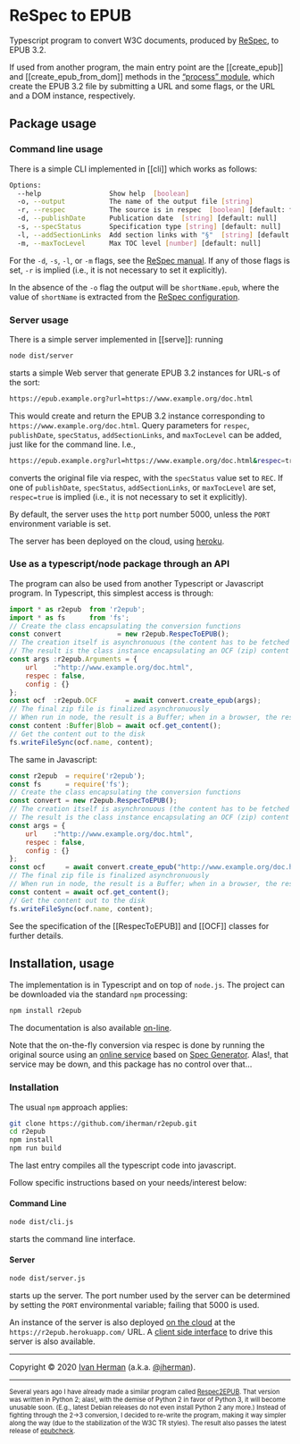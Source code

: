 # ReSpec to EPUB

Typescript program to convert W3C documents, produced by [ReSpec](https://github.com/w3c/respec), to EPUB 3.2.

If used from another program, the main entry point are the [[create_epub]] and [[create_epub_from_dom]] methods in the [“process” module](modules/_lib_process_.html), which create the EPUB 3.2 file by submitting a URL and some flags, or the URL and a DOM instance, respectively.

## Package usage

### Command line usage

There is a simple CLI implemented in [[cli]] which works as follows:

```sh
Options:
  --help                 Show help  [boolean]
  -o, --output           The name of the output file [string]
  -r, --respec           The source is in respec  [boolean] [default: false]
  -d, --publishDate      Publication date  [string] [default: null]
  -s, --specStatus       Specification type [string] [default: null]
  -l, --addSectionLinks  Add section links with "§"  [string] [default: null]
  -m, --maxTocLevel      Max TOC level [number] [default: null]
```

For the `-d`, `-s`, `-l`, or `-m` flags, see the [ReSpec manual](https://www.w3.org/respec/). If any of those flags is set, `-r` is implied (i.e., it is not necessary to set it explicitly).

In the absence of the `-o` flag the output will be `shortName.epub`, where the value of `shortName` is extracted from the [ReSpec configuration](https://github.com/w3c/respec/wiki/shortName).

### Server usage

There is a simple server implemented in [[serve]]: running

```sh
node dist/server
```

starts a simple Web server that generate EPUB 3.2 instances for URL-s of the sort:

```sh
https://epub.example.org?url=https://www.example.org/doc.html
```

This would create and return the EPUB 3.2 instance corresponding to `https://www.example.org/doc.html`. Query parameters for `respec`, `publishDate`, `specStatus`, `addSectionLinks`, and `maxTocLevel` can be added, just like for the command line. I.e.,

``` sh
https://epub.example.org?url=https://www.example.org/doc.html&respec=true&specStatus=REC
```

converts the original file via respec, with the `specStatus` value set to `REC`. If one of `publishDate`, `specStatus`, `addSectionLinks`, or `maxTocLevel` are set, `respec=true` is implied (i.e., it is not necessary to set it explicitly).

By default, the server uses the `http` port number 5000, unless the `PORT` environment variable is set.

The server has been deployed on the cloud, using [heroku](https://r2epub.herokuapp.com/).

### Use as a typescript/node package through an API

The program can also be used from another Typescript or Javascript program. In Typescript, this simplest access is through:

``` js
import * as r2epub  from 'r2epub';
import * as fs      from 'fs';
// Create the class encapsulating the conversion functions
const convert              = new r2epub.RespecToEPUB();
// The creation itself is asynchronuous (the content has to be fetched over the wire).
// The result is the class instance encapsulating an OCF (zip) content
const args :r2epub.Arguments = {
    url    :"http://www.example.org/doc.html",
    respec : false,
    config : {}
};
const ocf  :r2epub.OCF       = await convert.create_epub(args);
// The final zip file is finalized asynchronuously
// When run in node, the result is a Buffer; when in a browser, the result is a Blob
const content :Buffer|Blob = await ocf.get_content();
// Get the content out to the disk
fs.writeFileSync(ocf.name, content);
```

The same in Javascript:

``` js
const r2epub  = require('r2epub');
const fs      = require('fs');
// Create the class encapsulating the conversion functions
const convert = new r2epub.RespecToEPUB();
// The creation itself is asynchronuous (the content has to be fetched over the wire).
// The result is the class instance encapsulating an OCF (zip) content
const args = {
    url    :"http://www.example.org/doc.html",
    respec : false,
    config : {}
};
const ocf     = await convert.create_epub("http://www.example.org/doc.html");
// The final zip file is finalized asynchronuously
// When run in node, the result is a Buffer; when in a browser, the result is a Blob
const content = await ocf.get_content();
// Get the content out to the disk
fs.writeFileSync(ocf.name, content);
```

See the specification of the [[RespecToEPUB]] and [[OCF]] classes for further details.

<!-- ### Client-side processing

The module has also been “browserified” and can be run on the client side, i.e., within a browser. A simple form, using the `url`, `respec`,  `publishDate`, `specStatus`, `addSectionLinks`, and `maxTocLevel` entries, can be used to trigger the necessary event handler: [[submit]]. The form has been made available through [an online HTML file](https://iherman.github.io/r2epub/server.html). -->

## Installation, usage

The implementation is in Typescript and on top of `node.js`. The project can be downloaded via the standard `npm` processing:

```sh
npm install r2epub
```

The documentation is also available [on-line](https://iherman.github.io/r2epub/typedoc/).

Note that the on-the-fly conversion via respec is done by running the original source using an <a href='https://www.w3.org/2015/labs/'>online service</a> based on <a href="https://github.com/w3c/spec-generator">Spec Generator</a>. Alas!, that service may be down, and this package has no control over that…

### Installation

The usual `npm` approach applies:

``` sh
git clone https://github.com/iherman/r2epub.git
cd r2epub
npm install
npm run build
```

The last entry compiles all the typescript code into javascript.

Follow specific instructions based on your needs/interest below:

#### Command Line

``` sh
node dist/cli.js
```

starts the command line interface.

#### Server

``` sh
node dist/server.js
```

starts up the server. The port number used by the server can be determined by setting the `PORT` environmental variable; failing that 5000 is used.

An instance of the server is also deployed [on the cloud](https://r2epub.herokuapp.com/) at the `https://r2epub.herokuapp.com/` URL. A [client side interface](https://iherman.github.io/r2epub/convert.html) to drive this server is also available.

<!-- #### Browser

_**For some reasons that latest release of `browserify` does not process the code properly; as a consequence, at this moment, the browser version does not work...**_

The `docs/assets/js/r2epub.js`  (or `docs/assets/js/r2epub.min.js`) module must be loaded into the client side. The module relies on specific HTML element `@id` values to work, see `docs/convert.html`.

The client side is also deployed [on the cloud](https://iherman.github.io/convert.html) on github. -->

---

Copyright © 2020 [Ivan Herman](https://www.ivan-herman.net) (a.k.a. [@iherman](https://github.com/iherman)).

---

<span style='font-size:80%'>Several years ago I have already made a similar program called [Respec2EPUB](https://github.com/iherman/respec2epub). That version was written in Python 2;
alas!, with the demise of Python 2 in favor of Python 3, it will become unusable soon. (E.g., latest Debian releases do not
even install Python 2 any more.) Instead of fighting through the 2->3 conversion, I decided to re-write the program, making it way
simpler along the way (due to the stabilization of the W3C TR styles). The result also passes the latest release of <a href='https://github.com/w3c/epubcheck'>epubcheck</a>.</span>
